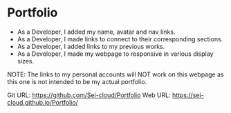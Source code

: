 # Portfolio
* As a Developer, I added my name, avatar and nav links.
* As a Developer, I made links to connect to their corresponding sections.
* As a Developer, I added links to my previous works.
* As a Developer, I made my webpage to responsive in various display sizes.

NOTE:
The links to my personal accounts will NOT work on this webpage as this one is not intended to be my actual portfolio.

Git URL: https://github.com/Sei-cloud/Portfolio
Web URL: https://sei-cloud.github.io/Portfolio/


